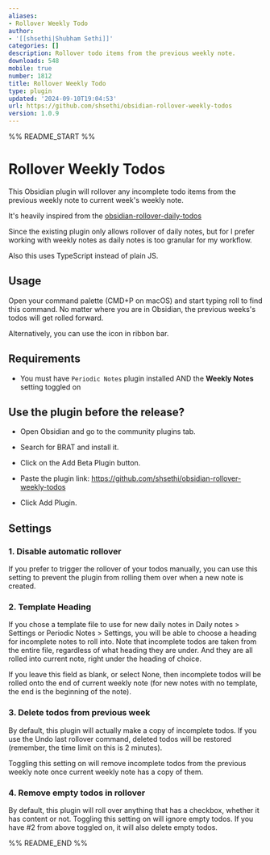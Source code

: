 ```yaml
---
aliases:
- Rollover Weekly Todo
author:
- '[[shsethi|Shubham Sethi]]'
categories: []
description: Rollover todo items from the previous weekly note.
downloads: 548
mobile: true
number: 1812
title: Rollover Weekly Todo
type: plugin
updated: '2024-09-10T19:04:53'
url: https://github.com/shsethi/obsidian-rollover-weekly-todos
version: 1.0.9
---
```


%% README_START %%

# Rollover Weekly Todos


This Obsidian plugin will rollover any incomplete todo items from the previous weekly note to current week's weekly note.

It's heavily inspired from the  [obsidian-rollover-daily-todos](https://github.com/lumoe/obsidian-rollover-daily-todos/tree/master)

Since the existing plugin only allows rollover of daily notes, but for I prefer working with weekly notes as daily notes is too granular for my workflow.

Also this uses TypeScript instead of plain JS.

## Usage
Open your command palette (CMD+P on macOS) and start typing roll to find this command. No matter where you are in Obsidian, the previous weeks's todos will get rolled forward.

Alternatively, you can use the icon in ribbon bar. 

## Requirements

- You must have `Periodic Notes` plugin installed AND the **Weekly Notes** setting toggled on


## Use the plugin before the release?

- Open Obsidian and go to the community plugins tab.

- Search for BRAT and install it.

- Click on the Add Beta Plugin button.

- Paste the plugin link: https://github.com/shsethi/obsidian-rollover-weekly-todos

- Click Add Plugin.


## Settings

### 1. Disable automatic rollover
If you prefer to trigger the rollover of your todos manually, you can use this setting to prevent the plugin from rolling them over when a new note is created.

### 2. Template Heading
If you chose a template file to use for new daily notes in Daily notes > Settings or Periodic Notes > Settings, you will be able to choose a heading for incomplete notes to roll into. Note that incomplete todos are taken from the entire file, regardless of what heading they are under. And they are all rolled into current note, right under the heading of choice.

If you leave this field as blank, or select None, then incomplete todos will be rolled onto the end of current weekly note (for new notes with no template, the end is the beginning of the note).

### 3. Delete todos from previous week
By default, this plugin will actually make a copy of incomplete todos. If you use the Undo last rollover command, deleted todos will be restored (remember, the time limit on this is 2 minutes).

Toggling this setting on will remove incomplete todos from the previous weekly note once current weekly note has a copy of them.

### 4. Remove empty todos in rollover
By default, this plugin will roll over anything that has a checkbox, whether it has content or not. Toggling this setting on will ignore empty todos. If you have #2 from above toggled on, it will also delete empty todos.

%% README_END %%